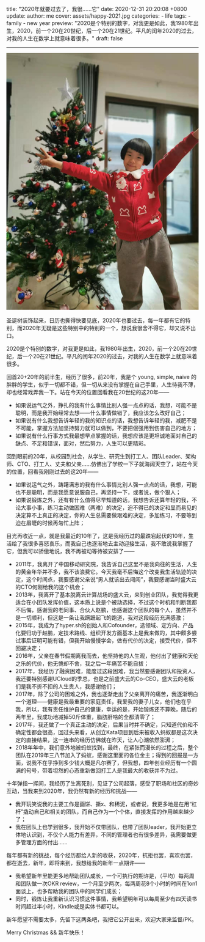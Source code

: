 title: "2020年就要过去了，我很……它"
date: 2020-12-31 20:20:08 +0800
update:
author: me
cover: assets/happy-2021.jpg
categories:
    - life
tags:
    - family
    - new year
preview: "2020是个特别的数字，对我更是如此，我1980年出生，2020，前一个20在20世纪，后一个20在21世纪。平凡的闰年2020的过去，对我的人生在数学上就意味着很多。"
draft: false

---

![Happy New Year!](/assets/happy-2021.jpg)

圣诞树装饰起来，日历也撕得快要见底，2020年也要过去，每一年都有它的特别，而2020年无疑是这些特别中的特别的一个，想说我很舍不得它，却又说不出口。

2020是个特别的数字，对我更是如此，我1980年出生，2020，前一个20在20世纪，后一个20在21世纪。平凡的闰年2020的过去，对我的人生在数学上就意味着很多。

回首20+20年的前半生，经历了很多，前20年，我是个 young, simple, naive 的胖胖的学生，似乎一切都不错，但一切从来没有掌握在自己手里，人生待我不薄，却也经常戏弄我一下。站在今天的位置回看我在20世纪的这20年——

- 如果说运气之外，挣扎的我有什么事情比别人强一点点的话，我想，可能不是聪明，而是我开始经常去想——什么事情做错了，我应该怎么改好自己；
- 如果说有什么我想告诉年轻的我的知识点的话，我想告诉年轻的我，减肥不是不可能，掌握方法加坚持努力就可以做到，不要把倔强用到伤害自己的地方；
- 如果说有什么行事方式我最想早点掌握的话，我想应该是更坦诚地面对自己的缺点、不足和错误，面对，然后努力，人生可以更精彩。

回到眼前的20年，从校园到社会，从学生、研究生到打工人、团队Leader、架构师、CTO、打工人、丈夫和父亲……仿佛出了学校一下子就海阔天空了，站在今天的位置，回看我刚刚过去的这20年——

- 如果说运气之外，踌躇满志的我有什么事情比别人强一点点的话，我想，可能也不是聪明，而是我愿意说服自己，再坚持一下，或者说，做个狠人；
- 如果说锻炼之外，还有有什么值得尽早知道的话，我想告诉还算年轻的我，不论大事小事，练习主动做困难（两难）的决定，迫不得已的决定和显而易见的决定算不上真正的决定，你的人生总需要做艰难的决定，多加练习，不要等到迫在眉睫的时候再匆忙上阵；

目光再收近一点，就是我最近的10年了，这是我经历过的最跌宕起伏的10年，生活给了我很多喜怒哀乐，而我自己也逐渐地去主动迎接生活，我不敢说我掌握了它，但我可以骄傲地说，我不再被动等待被安排了——

- 2011年，我离开了中国移动研究院，我告诉自己这里不是我向往的生活，人生的黄金年华并不多，我不该浪费它。今天我毫不后悔这个改变我生活轨迹的决定，这个时间点，我要感谢父亲说“男人就该出去闯闯”，我要感谢当时盛大云的CTO何刚给我的这个机会；
- 2013年，我离开了基本脱离云计算战场的盛大云，来到创业团队，我觉得我更适合在小团队发挥价值，这本质上说是个被动选择，不过这个时机和判断我都不后悔，感谢我的老同事、合伙人赵鹏，也感谢这个团队的每个人，虽然并不是一切顺利，但这是一条让我蹒跚起飞的跑道，我对这段经历充满感激；
- 2015年，我成为了hyper.sh的创始人和Cofounder，选领域、定方向、产品化要归功于赵鹏，定技术路线、组织开发方面基本上是我来做的，其中颇多尝试事后证明可能有错，但我开始慢慢学会，做有代价的决定，接受代价，但不回避决定；
- 2016年，父亲在春节假期离我而去，他坚持他的人生观，他付出了健康和天伦之乐的代价，他无愧却不舍，我之后一年痛苦不能自拔；
- 2017年，我经历了融资困难，能度过这段困难，我当然要感谢团队和投资人，我还要特别感谢UCloud的季总，也是之前盛大云的Co-CEO，盛大云的老板们是我不折不扣的人生贵人，我感谢他们；
- 2017年，除了公司的困难之外，我也逐渐走出了父亲离开的痛苦，我逐渐明白一个道理——健康是我最重要的家庭责任，我爱我的妻子儿女，他们也在乎我，所以，我有责任维护自己的健康，幸运的是，开始锻炼还不算晚，随后的两年里，我成功地减掉50斤体重，脂肪肝啥的全都清零了；
- 2017年，我还做了一个真正主动的决定，后果当时并不确定，只知道代价和不确定性都会很高，回过头来看，从创立Kata项目到后来被收入蚂蚁都是这次决定的直接结果，这一连串的经历仿佛就在昨天，让人心潮依然澎湃；
- 2018年年中，我们意外地被蚂蚁找到，最终，在紧张而漫长的过程之后，整个团队在2019年三八节加入了蚂蚁，感谢这里面的各位金主；得到的回报是一方面，说我不在乎挣到多少钱大概是凡尔赛了，但我想，四年创业经历有一个圆满的句号，带着坦然的心态重新做回打工人是我最大的收获并不为过。

十年弹指一挥间，我经历了生离死别，见证了公司起落，感受了职场和社区的奇妙互动，当我来到2020年，我仍然有新的经历和挑战——

- 我开玩笑说我的主要工作是画饼、撕x、和稀泥，或者说，我更多地是在用“杠杆”撬动自己和相关的团队，而自己作为一个个体，直接发挥的作用越来越少了；
- 我在团队上也学到很多，我开始不仅带团队，也带了团队leader，我开始更立体地认识到，不仅个人能力有差异，不同的管理者也有很多差异，我需要做更多管理方面的付出……

每年都有新的挑战，每个经历都给人新的收获，2020年，抗拒也罢，喜欢也罢，都在逝去，新年，即将来到，我想给我的新年一点期许——

- 我希望新年里能更多地帮助团队成长，一个可执行的期许是，（平均）每两周和团队做一次OKR review，一个月至少两次，每两周花8个小时的时间在1on1面谈上，也多帮助我的团队中的同学们成长；
- 同时，锻炼让我重新认识习惯这件事情，我希望明年可以每周至少有四天读书时间超过半小时，Kindle或是实体书都可以。

新年愿望不需要太多，先留下这两条吧，我把它公开出来，欢迎大家来监督/PK。

Merry Christmas && 新年快乐！

